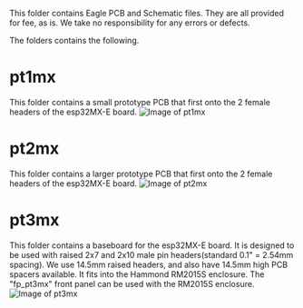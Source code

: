 This folder contains Eagle PCB and Schematic files. They are all provided for fee, as is. We take no responsibility for any errors
or defects.

The folders contains the following.

# pt1mx
This folder contains a small prototype PCB that first onto the 2 female headers of the esp32MX-E board.
![Image of pt1mx](https://github.com/modtronix-com/esp32MX-E/blob/master/pcb/pt1mx/pt1mx_pcb_top__small.png)

# pt2mx
This folder contains a larger prototype PCB that first onto the 2 female headers of the esp32MX-E board.
![Image of pt2mx](https://github.com/modtronix-com/esp32MX-E/blob/master/pcb/pt2mx/pt2mx_pcb_top__small.png)

# pt3mx
This folder contains a baseboard for the esp32MX-E board. It is designed to be used with raised 2x7 and 2x10 male
pin headers(standard 0.1" = 2.54mm spacing). We use 14.5mm raised headers, and also have 14.5mm high PCB spacers
available. It fits into the Hammond RM2015S enclosure. The "fp_pt3mx" front panel can be used with the RM2015S
enclosure.
![Image of pt3mx](https://github.com/modtronix-com/esp32MX-E/blob/master/pcb/pt3mx/pt3mx_pcb_top__small.png)
